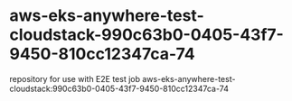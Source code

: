 # aws-eks-anywhere-test-cloudstack-990c63b0-0405-43f7-9450-810cc12347ca-74
repository for use with E2E test job aws-eks-anywhere-test-cloudstack:990c63b0-0405-43f7-9450-810cc12347ca-74
